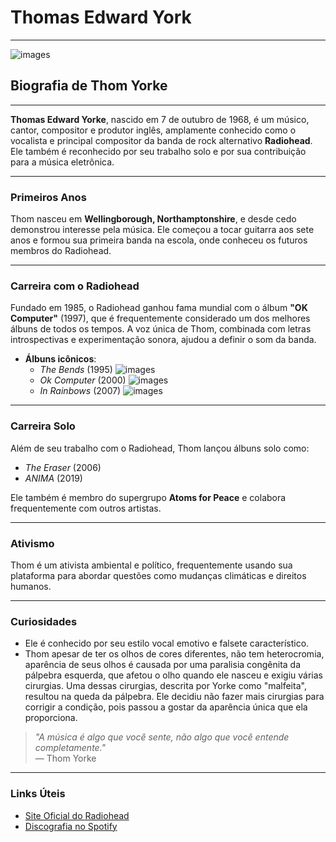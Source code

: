 # Thomas Edward York
---
![images](https://github.com/user-attachments/assets/34a93e28-f694-49ee-9cc4-c693fce203ba)


## Biografia de Thom Yorke
---
**Thomas Edward Yorke**, nascido em 7 de outubro de 1968, é um músico, cantor, compositor e produtor inglês, amplamente conhecido como o vocalista e principal compositor da banda de rock alternativo **Radiohead**. Ele também é reconhecido por seu trabalho solo e por sua contribuição para a música eletrônica.

---
### Primeiros Anos
Thom nasceu em **Wellingborough, Northamptonshire**, e desde cedo demonstrou interesse pela música. Ele começou a tocar guitarra aos sete anos e formou sua primeira banda na escola, onde conheceu os futuros membros do Radiohead.

---
### Carreira com o Radiohead
Fundado em 1985, o Radiohead ganhou fama mundial com o álbum **"OK Computer"** (1997), que é frequentemente considerado um dos melhores álbuns de todos os tempos. A voz única de Thom, combinada com letras introspectivas e experimentação sonora, ajudou a definir o som da banda.

- **Álbuns icônicos**:
    - *The Bends* (1995)
    ![images](https://github.com/user-attachments/assets/2936e02c-0be2-472d-ba03-14e2746abe2f)
    - *Ok Computer* (2000)
    ![images](https://github.com/user-attachments/assets/8e3b8653-85a8-460f-8c96-69541cb7a625)
    - *In Rainbows* (2007)
    ![images](https://github.com/user-attachments/assets/8bf53143-a5ba-480f-85f5-482db1dffd3e)


---
### Carreira Solo
Além de seu trabalho com o Radiohead, Thom lançou álbuns solo como:
- *The Eraser* (2006)
- *ANIMA* (2019)

Ele também é membro do supergrupo **Atoms for Peace** e colabora frequentemente com outros artistas.

---
### Ativismo
Thom é um ativista ambiental e político, frequentemente usando sua plataforma para abordar questões como mudanças climáticas e direitos humanos.

---
### Curiosidades
- Ele é conhecido por seu estilo vocal emotivo e falsete característico.
- Thom apesar de ter os olhos de cores diferentes, não tem heterocromia, aparência de seus olhos é causada por uma paralisia congênita da pálpebra esquerda, que afetou o olho quando ele nasceu e exigiu várias cirurgias. Uma dessas cirurgias, descrita por Yorke como "malfeita", resultou na queda da pálpebra. Ele decidiu não fazer mais cirurgias para corrigir a condição, pois passou a gostar da aparência única que ela proporciona. 

> *"A música é algo que você sente, não algo que você entende completamente."*  
> — Thom Yorke

---
### Links Úteis
- [Site Oficial do Radiohead](https://www.radiohead.com)
- [Discografia no Spotify](https://www.spotify.com)
